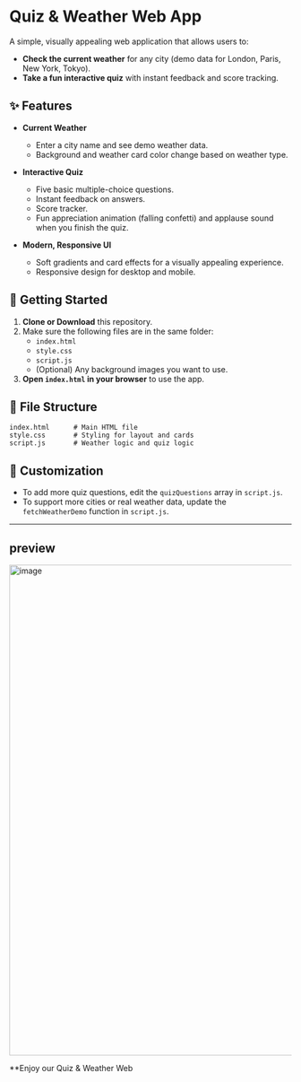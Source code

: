 # Quiz & Weather Web App

A simple, visually appealing web application that allows users to:
- **Check the current weather** for any city (demo data for London, Paris, New York, Tokyo).
- **Take a fun interactive quiz** with instant feedback and score tracking.

## ✨ Features

- **Current Weather**
  - Enter a city name and see demo weather data.
  - Background and weather card color change based on weather type.

- **Interactive Quiz**
  - Five basic multiple-choice questions.
  - Instant feedback on answers.
  - Score tracker.
  - Fun appreciation animation (falling confetti) and applause sound when you finish the quiz.

- **Modern, Responsive UI**
  - Soft gradients and card effects for a visually appealing experience.
  - Responsive design for desktop and mobile.

## 🚀 Getting Started

1. **Clone or Download** this repository.
2. Make sure the following files are in the same folder:
    - `index.html`
    - `style.css`
    - `script.js`
    - (Optional) Any background images you want to use.
3. **Open `index.html` in your browser** to use the app.

## 📁 File Structure

```
index.html      # Main HTML file
style.css       # Styling for layout and cards
script.js       # Weather logic and quiz logic
```

## 📝 Customization

- To add more quiz questions, edit the `quizQuestions` array in `script.js`.
- To support more cities or real weather data, update the `fetchWeatherDemo` function in `script.js`.

---


## preview

<img width="1896" height="875" alt="image" src="https://github.com/user-attachments/assets/e62af05c-8750-45aa-8877-27b9002aaac9" />

**Enjoy our Quiz & Weather Web
